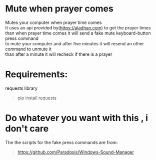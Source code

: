 # Mute when prayer comes
 Mutes your computer when prayer time comes\
 It uses an api provided by(https://aladhan.com) to get the prayer times \
 than when prayer time comes it will send a fake mute keyboard-button press command\
 to mute your computer and after five minutes it will resend an other command to unmute it\
 than after a minute it will recheck if there is a prayer
 
# Requirements:
 requests library
>pip install requests
 
# Do whatever you want with this , i don't care
 
The the scripts for the fake press commands are from:
>https://github.com/Paradoxis/Windows-Sound-Manager